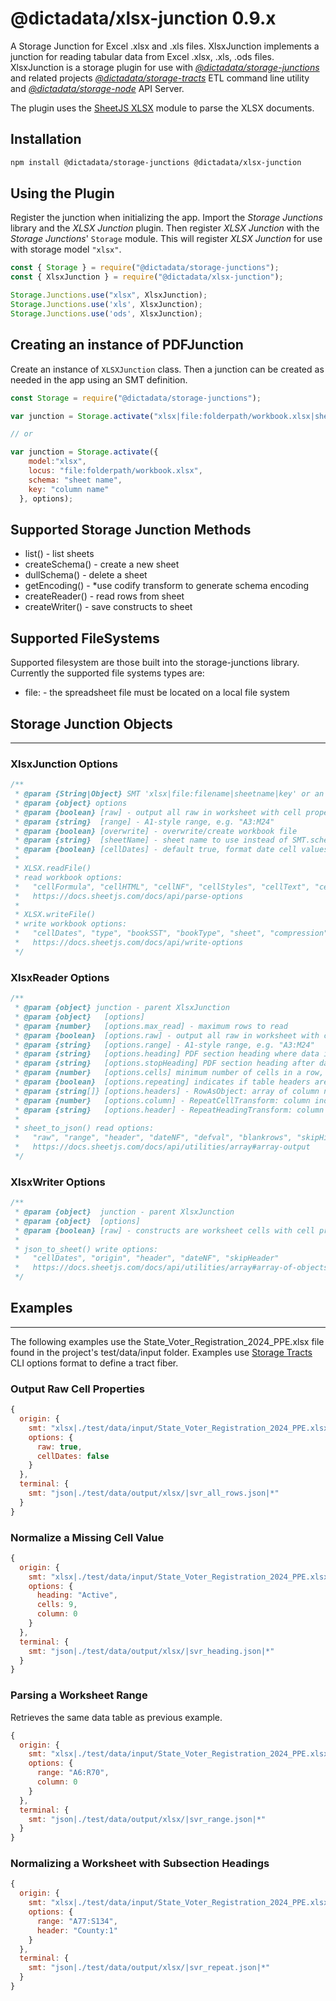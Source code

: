# @dictadata/xlsx-junction 0.9.x

A Storage Junction for Excel .xlsx and .xls files.
XlsxJunction implements a junction for reading tabular data from Excel .xlsx, .xls, .ods files.  XlsxJunction is a storage plugin for use with [_@dictadata/storage-junctions_](https://github.com/dictadata/storage-junctions) and related projects [_@dictadata/storage-tracts_](https://github.com/dictadata/storage-tracts) ETL command line utility and [_@dictadata/storage-node_](https://github.com/dictadata/storage-node) API Server.

The plugin uses the [SheetJS XLSX](https://docs.sheetjs.com/) module to parse the XLSX documents.

## Installation

```bash
npm install @dictadata/storage-junctions @dictadata/xlsx-junction
```

## Using the Plugin

Register the junction when initializing the app. Import the _Storage Junctions_ library and the _XLSX Junction_ plugin.  Then register _XLSX Junction_ with the _Storage Junctions_' `Storage` module. This will register _XLSX Junction_ for use with storage model `"xlsx"`.

```javascript
const { Storage } = require("@dictadata/storage-junctions");
const { XlsxJunction } = require("@dictadata/xlsx-junction");

Storage.Junctions.use("xlsx", XlsxJunction);
Storage.Junctions.use('xls', XlsxJunction);
Storage.Junctions.use('ods', XlsxJunction);
```

## Creating an instance of PDFJunction

Create an instance of `XLSXJunction` class. Then a junction can be created as needed in the app using an SMT definition.

```javascript
const Storage = require("@dictadata/storage-junctions");

var junction = Storage.activate("xlsx|file:folderpath/workbook.xlsx|sheet name|*", options);

// or

var junction = Storage.activate({
    model:"xlsx",
    locus: "file:folderpath/workbook.xlsx",
    schema: "sheet name",
    key: "column name"
  }, options);
```

## Supported Storage Junction Methods

- list() - list sheets
- createSchema() - create a new sheet
- dullSchema() - delete a sheet
- getEncoding() - *use codify transform to generate schema encoding
- createReader() - read rows from sheet
- createWriter() - save constructs to sheet

## Supported FileSystems

Supported filesystem are those built into the storage-junctions library.  Currently the supported file systems types are:

- file: - the spreadsheet file must be located on a local file system

## Storage Junction Objects

---

### XlsxJunction Options

```javascript
/**
 * @param {String|Object} SMT 'xlsx|file:filename|sheetname|key' or an Engram object
 * @param {object} options
 * @param {boolean} [raw] - output all raw in worksheet with cell properties
 * @param {string}  [range] - A1-style range, e.g. "A3:M24"
 * @param {boolean} [overwrite] - overwrite/create workbook file
 * @param {string}  [sheetName] - sheet name to use instead of SMT.schema, default none
 * @param {boolean} [cellDates] - default true, format date cell values as UTC strings
 *
 * XLSX.readFile()
 * read workbook options:
 *   "cellFormula", "cellHTML", "cellNF", "cellStyles", "cellText", "cellDates"
 *   https://docs.sheetjs.com/docs/api/parse-options
 *
 * XLSX.writeFile()
 * write workbook options:
 *   "cellDates", "type", "bookSST", "bookType", "sheet", "compression", "Props", "themeXLSX", "ignoreEC"
 *   https://docs.sheetjs.com/docs/api/write-options
 */
```

### XlsxReader Options

```javascript
/**
 * @param {object} junction - parent XlsxJunction
 * @param {object}   [options]
 * @param {number}   [options.max_read] - maximum rows to read
 * @param {boolean}  [options.raw] - output all raw in worksheet with cell properties
 * @param {string}   [options.range] - A1-style range, e.g. "A3:M24"
 * @param {string}   [options.heading] PDF section heading where data is located, default: none
 * @param {string}   [options.stopHeading] PDF section heading after data table, default: none
 * @param {number}   [options.cells] minimum number of cells in a row, default: 1
 * @param {boolean}  [options.repeating] indicates if table headers are repeated on each page, default: false
 * @param {string[]} [options.headers] - RowAsObject: array of column names for data, default none, first table row contains names.
 * @param {number}   [options.column] - RepeatCellTransform: column index of cell to repeat, default 0
 * @param {string}   [options.header] - RepeatHeadingTransform: column name for the repeating heading field
 *
 * sheet_to_json() read options:
 *   "raw", "range", "header", "dateNF", "defval", "blankrows", "skipHidden", "UTC"
 *   https://docs.sheetjs.com/docs/api/utilities/array#array-output
 */
```

### XlsxWriter Options

```javascript
/**
 * @param {object}  junction - parent XlsxJunction
 * @param {object}  [options]
 * @param {boolean} [raw] - constructs are worksheet cells with cell properties
 *
 * json_to_sheet() write options:
 *   "cellDates", "origin", "header", "dateNF", "skipHeader"
 *   https://docs.sheetjs.com/docs/api/utilities/array#array-of-objects-input
 */
```

## Examples

---

The following examples use the State_Voter_Registration_2024_PPE.xlsx file found in the project's test/data/input folder.
Examples use [Storage Tracts](https://github.com/dictadata/storage-tracts) CLI options format to define a tract fiber.

### Output Raw Cell Properties

```javascript
{
  origin: {
    smt: "xlsx|./test/data/input/State_Voter_Registration_2024_PPE.xlsx|in|*",
    options: {
      raw: true,
      cellDates: false
    }
  },
  terminal: {
    smt: "json|./test/data/output/xlsx/|svr_all_rows.json|*"
  }
}
```

### Normalize a Missing Cell Value

```javascript
{
  origin: {
    smt: "xlsx|./test/data/input/State_Voter_Registration_2024_PPE.xlsx|in|*",
    options: {
      heading: "Active",
      cells: 9,
      column: 0
    }
  },
  terminal: {
    smt: "json|./test/data/output/xlsx/|svr_heading.json|*"
  }
}
```

### Parsing a Worksheet Range

Retrieves the same data table as previous example.

```javascript
{
  origin: {
    smt: "xlsx|./test/data/input/State_Voter_Registration_2024_PPE.xlsx|in|*",
    options: {
      range: "A6:R70",
      column: 0
    }
  },
  terminal: {
    smt: "json|./test/data/output/xlsx/|svr_range.json|*"
  }
}
```

### Normalizing a Worksheet with Subsection Headings

```javascript
{
  origin: {
    smt: "xlsx|./test/data/input/State_Voter_Registration_2024_PPE.xlsx|in|*",
    options: {
      range: "A77:S134",
      header: "County:1"
    }
  },
  terminal: {
    smt: "json|./test/data/output/xlsx/|svr_repeat.json|*"
  }
}
```
